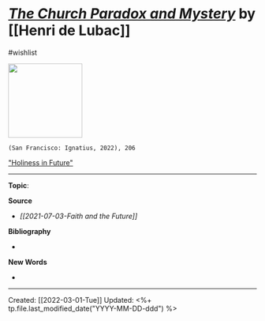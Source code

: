 
# [*The Church Paradox and Mystery*](https://ignatius.com/the-church-cpmp/) by [[Henri de Lubac]]
#wishlist

<img src="https://cdn11.bigcommerce.com/s-cvc90x9929/images/stencil/640w/products/3370/3445/CPMP_r__32303.1633034433.jpg" width=150>

`(San Francisco: Ignatius, 2022), 206`

["Holiness in Future"](https://github.com/mkudija/notes/blob/master/Holiness%20In%20Future%20by%20de%20Lubac.pdf) 

--- 
**Topic**: 

**Source**
- *[[2021-07-03-Faith and the Future]]*


**Bibliography**

- 

**New Words**

- 

---
Created: [[2022-03-01-Tue]]
Updated: <%+ tp.file.last_modified_date("YYYY-MM-DD-ddd") %>
